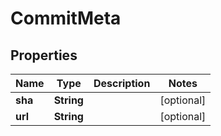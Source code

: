 
# CommitMeta

## Properties
Name | Type | Description | Notes
------------ | ------------- | ------------- | -------------
**sha** | **String** |  |  [optional]
**url** | **String** |  |  [optional]



